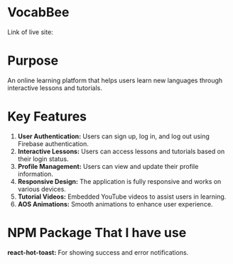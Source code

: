 # VocabBee
Link of live site:

# Purpose
An online learning platform that helps users learn new languages through interactive lessons and tutorials.

# Key Features
1. **User Authentication:** Users can sign up, log in, and log out using Firebase authentication.
2. **Interactive Lessons:** Users can access lessons and tutorials based on their login status.
3. **Profile Management:** Users can view and update their profile information.
4. **Responsive Design:** The application is fully responsive and works on various devices.
5. **Tutorial Videos:** Embedded YouTube videos to assist users in learning.
6. **AOS Animations:** Smooth animations to enhance user experience.

# NPM Package That I have use
**react-hot-toast:** For showing success and error notifications.